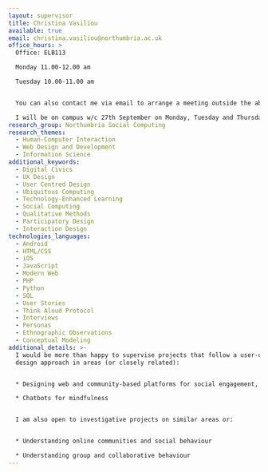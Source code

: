 ```yaml
---
layout: supervisor
title: Christina Vasiliou
available: true
email: christina.vasiliou@northumbria.ac.uk
office_hours: >
  Office: ELB113

  Monday 11.00-12.00 am

  Tuesday 10.00-11.00 am


  You can also contact me via email to arrange a meeting outside the above hours.

  I will be on campus w/c 27th September on Monday, Tuesday and Thursday.
research_group: Northumbria Social Computing
research_themes:
  - Human-Computer Interaction
  - Web Design and Development
  - Information Science
additional_keywords:
  - Digital Civics
  - UX Design
  - User Centred Design
  - Ubiquitous Computing
  - Technology-Enhanced Learning
  - Social Computing
  - Qualitative Methods
  - Participatory Design
  - Interaction Design
technologies_languages:
  - Android
  - HTML/CSS
  - iOS
  - JavaScript
  - Modern Web
  - PHP
  - Python
  - SQL
  - User Stories
  - Think Aloud Protocol
  - Interviews
  - Personas
  - Ethnographic Observations
  - Conceptual Modeling
additional_details: >-
  I would be more than happy to supervise projects that follow a user-centred
  design approach in areas (or closely related):


  * Designing web and community-based platforms for social engagement, learning and training.

  * Chatbots for mindfulness


  I am also open to investigative projects on similar areas or:


  * Understanding online communities and social behaviour

  * Understanding group and collaborative behaviour
---
```

